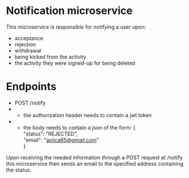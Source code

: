 # Notification microservice
This microservice is responsible for notifying a user upon:
- acceptance
- rejection
- withdrawal
- being kicked from the activity
- the activity they were signed-up for being deleted

# Endpoints
- POST /notify
- - the authorization header needs to contain a jwt token
- - the body needs to contain a json of the form: {\
  "status": "REJECTED",\
  "email": "aojica65@gmail.com"\
  }

Upon receiving the needed information through a POST request at /notify this microservice then sends an email to the specified address containing the status.